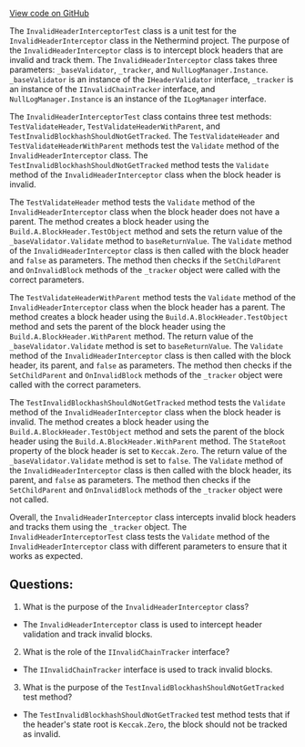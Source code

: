 [View code on GitHub](https://github.com/NethermindEth/nethermind/src/Nethermind/Nethermind.Merge.Plugin.Test/InvalidChainTracker/InvalidHeaderInterceptorTest.cs)

The `InvalidHeaderInterceptorTest` class is a unit test for the `InvalidHeaderInterceptor` class in the Nethermind project. The purpose of the `InvalidHeaderInterceptor` class is to intercept block headers that are invalid and track them. The `InvalidHeaderInterceptor` class takes three parameters: `_baseValidator`, `_tracker`, and `NullLogManager.Instance`. `_baseValidator` is an instance of the `IHeaderValidator` interface, `_tracker` is an instance of the `IInvalidChainTracker` interface, and `NullLogManager.Instance` is an instance of the `ILogManager` interface.

The `InvalidHeaderInterceptorTest` class contains three test methods: `TestValidateHeader`, `TestValidateHeaderWithParent`, and `TestInvalidBlockhashShouldNotGetTracked`. The `TestValidateHeader` and `TestValidateHeaderWithParent` methods test the `Validate` method of the `InvalidHeaderInterceptor` class. The `TestInvalidBlockhashShouldNotGetTracked` method tests the `Validate` method of the `InvalidHeaderInterceptor` class when the block header is invalid.

The `TestValidateHeader` method tests the `Validate` method of the `InvalidHeaderInterceptor` class when the block header does not have a parent. The method creates a block header using the `Build.A.BlockHeader.TestObject` method and sets the return value of the `_baseValidator.Validate` method to `baseReturnValue`. The `Validate` method of the `InvalidHeaderInterceptor` class is then called with the block header and `false` as parameters. The method then checks if the `SetChildParent` and `OnInvalidBlock` methods of the `_tracker` object were called with the correct parameters.

The `TestValidateHeaderWithParent` method tests the `Validate` method of the `InvalidHeaderInterceptor` class when the block header has a parent. The method creates a block header using the `Build.A.BlockHeader.TestObject` method and sets the parent of the block header using the `Build.A.BlockHeader.WithParent` method. The return value of the `_baseValidator.Validate` method is set to `baseReturnValue`. The `Validate` method of the `InvalidHeaderInterceptor` class is then called with the block header, its parent, and `false` as parameters. The method then checks if the `SetChildParent` and `OnInvalidBlock` methods of the `_tracker` object were called with the correct parameters.

The `TestInvalidBlockhashShouldNotGetTracked` method tests the `Validate` method of the `InvalidHeaderInterceptor` class when the block header is invalid. The method creates a block header using the `Build.A.BlockHeader.TestObject` method and sets the parent of the block header using the `Build.A.BlockHeader.WithParent` method. The `StateRoot` property of the block header is set to `Keccak.Zero`. The return value of the `_baseValidator.Validate` method is set to `false`. The `Validate` method of the `InvalidHeaderInterceptor` class is then called with the block header, its parent, and `false` as parameters. The method then checks if the `SetChildParent` and `OnInvalidBlock` methods of the `_tracker` object were not called.

Overall, the `InvalidHeaderInterceptor` class intercepts invalid block headers and tracks them using the `_tracker` object. The `InvalidHeaderInterceptorTest` class tests the `Validate` method of the `InvalidHeaderInterceptor` class with different parameters to ensure that it works as expected.
## Questions: 
 1. What is the purpose of the `InvalidHeaderInterceptor` class?
- The `InvalidHeaderInterceptor` class is used to intercept header validation and track invalid blocks.

2. What is the role of the `IInvalidChainTracker` interface?
- The `IInvalidChainTracker` interface is used to track invalid blocks.

3. What is the purpose of the `TestInvalidBlockhashShouldNotGetTracked` test method?
- The `TestInvalidBlockhashShouldNotGetTracked` test method tests that if the header's state root is `Keccak.Zero`, the block should not be tracked as invalid.